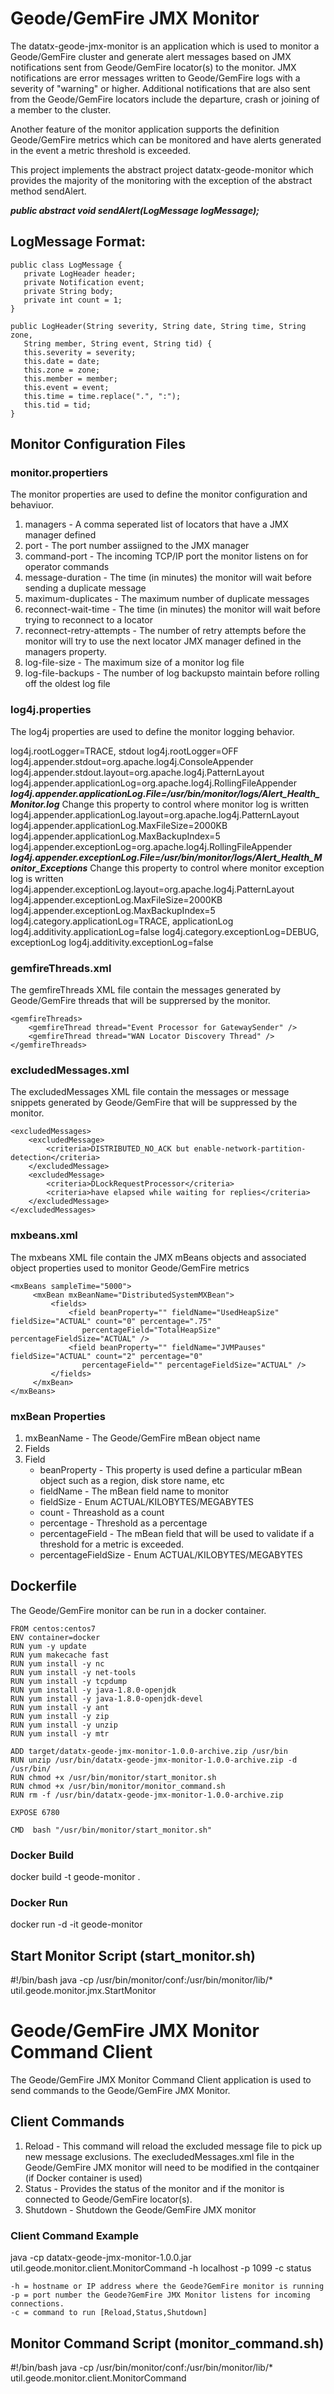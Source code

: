 # Geode/GemFire JMX Monitor

The datatx-geode-jmx-monitor is an application which is used to monitor a Geode/GemFire cluster and generate alert messages based on JMX notifications sent from Geode/GemFire locator(s) to the monitor. JMX notifications are error messages written to Geode/GemFire logs with a severity of "warning" or higher. Additional notifications that are also sent from the Geode/GemFire locators include the departure, crash or joining of a member to the cluster.

Another feature of the monitor application supports the definition Geode/GemFire metrics which can be monitored and have alerts generated in the event a metric threshold is exceeded.

This project implements the abstract project datatx-geode-monitor which provides the majority of the monitoring with the exception of the abstract method sendAlert.

***public abstract void sendAlert(LogMessage logMessage);***

## LogMessage Format:

    public class LogMessage {
       private LogHeader header;
       private Notification event;
       private String body;
       private int count = 1;
    }
    
    public LogHeader(String severity, String date, String time, String zone,
       String member, String event, String tid) {
       this.severity = severity;
       this.date = date;
       this.zone = zone;
       this.member = member;
       this.event = event;
       this.time = time.replace(".", ":");
       this.tid = tid;
    }
    
## Monitor Configuration Files

### monitor.propertiers
The monitor properties are used to define the monitor configuration and behaviuor.

1. managers - A comma seperated list of locators that have a JMX manager defined
2. port - The port number assiigned to the JMX manager
3. command-port - The incoming TCP/IP port the monitor listens on for operator commands
4. message-duration  - The time (in minutes) the monitor will wait before sending a duplicate message
5. maximum-duplicates - The maximum number of duplicate messages
6. reconnect-wait-time - The time (in minutes) the monitor will wait before trying to reconnect to a locator  
7. reconnect-retry-attempts - The number of retry attempts before the monitor will try to use the next locator JMX manager defined in the managers property. 
8. log-file-size - The maximum size of a monitor log file
9. log-file-backups - The number of log backupsto maintain before rolling off the oldest log file

### log4j.properties
The log4j properties are used to define the monitor logging behavior.

log4j.rootLogger=TRACE, stdout
log4j.rootLogger=OFF
log4j.appender.stdout=org.apache.log4j.ConsoleAppender
log4j.appender.stdout.layout=org.apache.log4j.PatternLayout
log4j.appender.applicationLog=org.apache.log4j.RollingFileAppender
***log4j.appender.applicationLog.File=/usr/bin/monitor/logs/Alert_Health_Monitor.log***
    Change this property to control where monitor log is written
log4j.appender.applicationLog.layout=org.apache.log4j.PatternLayout
log4j.appender.applicationLog.MaxFileSize=2000KB
log4j.appender.applicationLog.MaxBackupIndex=5
log4j.appender.exceptionLog=org.apache.log4j.RollingFileAppender
***log4j.appender.exceptionLog.File=/usr/bin/monitor/logs/Alert_Health_Monitor_Exceptions***
    Change this property to control where monitor exception log is written
log4j.appender.exceptionLog.layout=org.apache.log4j.PatternLayout
log4j.appender.exceptionLog.MaxFileSize=2000KB
log4j.appender.exceptionLog.MaxBackupIndex=5
log4j.category.applicationLog=TRACE, applicationLog
log4j.additivity.applicationLog=false
log4j.category.exceptionLog=DEBUG, exceptionLog
log4j.additivity.exceptionLog=false

### gemfireThreads.xml
The gemfireThreads XML file contain the messages generated by Geode/GemFire threads that will be supprersed by the monitor.

    <gemfireThreads>
        <gemfireThread thread="Event Processor for GatewaySender" />
        <gemfireThread thread="WAN Locator Discovery Thread" />
    </gemfireThreads>

### excludedMessages.xml
The excludedMessages XML file contain the messages or message snippets generated by Geode/GemFire that will be suppressed by the monitor.

    <excludedMessages>
        <excludedMessage>
            <criteria>DISTRIBUTED_NO_ACK but enable-network-partition-detection</criteria>
        </excludedMessage>
        <excludedMessage>
            <criteria>DLockRequestProcessor</criteria>
            <criteria>have elapsed while waiting for replies</criteria>
        </excludedMessage>
    </excludedMessages>

### mxbeans.xml
The mxbeans XML file contain the JMX mBeans objects and associated object properties used to monitor Geode/GemFire metrics

    <mxBeans sampleTime="5000">
         <mxBean mxBeanName="DistributedSystemMXBean">
             <fields>
                 <field beanProperty="" fieldName="UsedHeapSize" fieldSize="ACTUAL" count="0" percentage=".75"
                    percentageField="TotalHeapSize" percentageFieldSize="ACTUAL" />
                 <field beanProperty="" fieldName="JVMPauses" fieldSize="ACTUAL" count="2" percentage="0" 
                    percentageField="" percentageFieldSize="ACTUAL" />
             </fields>
         </mxBean>
    </mxBeans>

### mxBean Properties

1. mxBeanName - The Geode/GemFire mBean object name
2. Fields
3. Field
   * beanProperty - This property is used define a particular mBean object such as a region, disk store name, etc
   * fieldName - The mBean field name to monitor
   * fieldSize - Enum ACTUAL/KILOBYTES/MEGABYTES
   * count - Threashold as a count 
   * percentage - Threshold as a percentage 
   * percentageField - The mBean field that will be used to validate if a threshold for a metric is exceeded.
   * percentageFieldSize - Enum ACTUAL/KILOBYTES/MEGABYTES
   
## Dockerfile

The Geode/GemFire monitor can be run in a docker container. 

    FROM centos:centos7
    ENV container=docker
    RUN yum -y update
    RUN yum makecache fast
    RUN yum install -y nc
    RUN yum install -y net-tools
    RUN yum install -y tcpdump
    RUN yum install -y java-1.8.0-openjdk 
    RUN yum install -y java-1.8.0-openjdk-devel
    RUN yum install -y ant
    RUN yum install -y zip
    RUN yum install -y unzip
    RUN yum install -y mtr

    ADD target/datatx-geode-jmx-monitor-1.0.0-archive.zip /usr/bin
    RUN unzip /usr/bin/datatx-geode-jmx-monitor-1.0.0-archive.zip -d /usr/bin/
    RUN chmod +x /usr/bin/monitor/start_monitor.sh
    RUN chmod +x /usr/bin/monitor/monitor_command.sh
    RUN rm -f /usr/bin/datatx-geode-jmx-monitor-1.0.0-archive.zip

    EXPOSE 6780

    CMD  bash "/usr/bin/monitor/start_monitor.sh"

### Docker Build

docker build -t geode-monitor .

### Docker Run
docker run -d -it geode-monitor

## Start Monitor Script (start_monitor.sh)

#!/bin/bash
java -cp /usr/bin/monitor/conf:/usr/bin/monitor/lib/* util.geode.monitor.jmx.StartMonitor

# Geode/GemFire JMX Monitor Command Client

The Geode/GemFire JMX Monitor Command Client application is used to send commands to the Geode/GemFire JMX Monitor.

## Client Commands

1. Reload - This command will reload the excluded message file to pick up new message exclusions. The execludedMessages.xml file in the Geode/GemFire JMX monitor will need to be modified in the contqainer (if Docker container is used) 
2. Status - Provides the status of the monitor and if the monitor is connected to Geode/GemFire locator(s).
3. Shutdown - Shutdown the Geode/GemFire JMX monitor

### Client Command Example
java -cp datatx-geode-jmx-monitor-1.0.0.jar util.geode.monitor.client.MonitorCommand -h localhost -p 1099 -c status

    -h = hostname or IP address where the Geode?GemFire monitor is running
    -p = port number the Geode?GemFire JMX Monitor listens for incoming connections.
    -c = command to run [Reload,Status,Shutdown]

## Monitor Command Script (monitor_command.sh)

#!/bin/bash
java -cp /usr/bin/monitor/conf:/usr/bin/monitor/lib/* util.geode.monitor.client.MonitorCommand





